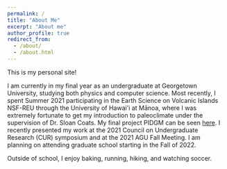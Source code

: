 ```yaml
---
permalink: /
title: "About Me"
excerpt: "About me"
author_profile: true
redirect_from: 
  - /about/
  - /about.html
---
```


This is my personal site!

I am currently in my final year as an undergraduate at Georgetown University, studying both physics and computer science. Most recently, I spent Summer 2021 participating in the Earth Science on Volcanic Islands NSF-REU through the University of Hawai'i at Mānoa, where I was extremely fortunate to get my introduction to paleoclimate under the supervision of Dr. Sloan Coats. My final project PIDGM can be seen [here](https://pidgm.github.io/index.html). I recently presented my work at the 2021 Council on Undergraduate Research (CUR) symposium and at the 2021 AGU Fall Meeting. I am planning on attending graduate school starting in the Fall of 2022.

Outside of school, I enjoy baking, running, hiking, and watching soccer. 
